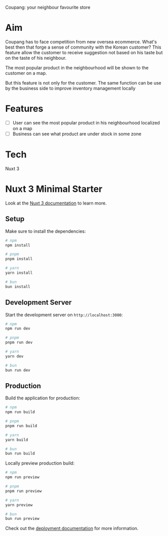 Coupang: your neighbour favourite store


# Aim

Coupang has to face competition from new oversea ecommerce. 
What's best then that forge a sense of community with the Korean customer?
This feature allow the customer to receive suggestion not based on his taste but on the taste 
of his neighbour.

The most popular product in the neighbourhood will be shown to the customer on a map.

But this feature is not only for the customer. 
The same function can be use by the business side to improve inventory management locally

# Features

- [ ] User can see the most popular product in his neighbourhood localized on a map
- [ ] Business can see what product are under stock in some zone

# Tech
Nuxt 3


# Nuxt 3 Minimal Starter

Look at the [Nuxt 3 documentation](https://nuxt.com/docs/getting-started/introduction) to learn more.

## Setup

Make sure to install the dependencies:

```bash
# npm
npm install

# pnpm
pnpm install

# yarn
yarn install

# bun
bun install
```

## Development Server

Start the development server on `http://localhost:3000`:

```bash
# npm
npm run dev

# pnpm
pnpm run dev

# yarn
yarn dev

# bun
bun run dev
```

## Production

Build the application for production:

```bash
# npm
npm run build

# pnpm
pnpm run build

# yarn
yarn build

# bun
bun run build
```

Locally preview production build:

```bash
# npm
npm run preview

# pnpm
pnpm run preview

# yarn
yarn preview

# bun
bun run preview
```

Check out the [deployment documentation](https://nuxt.com/docs/getting-started/deployment) for more information.
